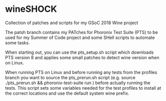 # wineSHOCK
Collection of patches and scripts for my GSoC 2018 Wine project

The patsh branch contains my PATches for Phoronix Test Suite (PTS) to be used for my Summer of Code project and some SHell scripts to automate some tasks.

When starting out, you can use the pts_setup.sh script which downloads PTS version 8 and applies some small patches to detect wine version when on Linux.

When running PTS on Linux and before running any tests from the profiles branch you want to source the pts_prerun.sh script (e.g. source ./pts_prerun.sh && phoronix-test-suite run <test-name>) before actually running the tests.
This script sets some variables needed for the test profiles to install at the correct locations and use the default system wine prefix.
